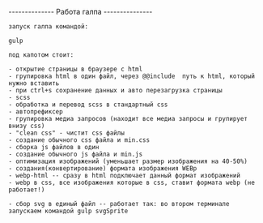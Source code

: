 -------------- Работа галпа ---------------

    запуск галпа командой:

    gulp

    под капотом стоит:

    - открытие страницы в браузере с html
    - групировка html в один файл, через @@include  путь к html, который нужно вставить
    - при ctrl+s сохранение данных и авто перезагрузка страницы
    - scss
    - обработка и перевод scss в стандартный css
    - автопрефиксер
    - групировка медиа запросов (находит все медиа запросы и групирует внизу css)
    - "clean css" - чистит css файлы
    - создание обычного css файла и min.css
    - сборка js файлов в один
    - создание обычного js файла и min.js
    - оптимизация изображений (уменьшает размер изображения на 40-50%)
    - создания(конвертирование) формата изображения WEBp
    - webp-html -- сразу в html подключает данный формат изображений
    - webp в css, все изображения которые в css, ставит формата webp (не работает!)

    - сбор svg в единый файл -- работает так: во втором терминале запускаем командой gulp svgSprite

